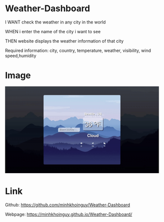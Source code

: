 # Weather-Dashboard
I WANT check the weather in any city in the world

WHEN i enter the name of the city i want to see

THEN website displays the weather information of that city

Required information: city, country, temperature, weather, visibility, wind speed,humidity
# Image
<img src="./assets/pictures/weather.gif">

# Link
Github: https://github.com/minhkhoinguy/Weather-Dashboard

Webpage: https://minhkhoinguy.github.io/Weather-Dashboard/